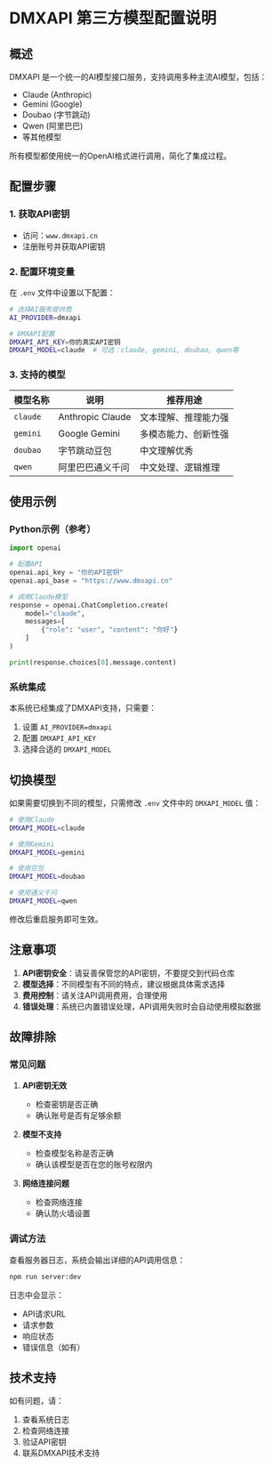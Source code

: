 # DMXAPI 第三方模型配置说明

## 概述

DMXAPI 是一个统一的AI模型接口服务，支持调用多种主流AI模型，包括：
- Claude (Anthropic)
- Gemini (Google)
- Doubao (字节跳动)
- Qwen (阿里巴巴)
- 等其他模型

所有模型都使用统一的OpenAI格式进行调用，简化了集成过程。

## 配置步骤

### 1. 获取API密钥
- 访问：`www.dmxapi.cn`
- 注册账号并获取API密钥

### 2. 配置环境变量
在 `.env` 文件中设置以下配置：

```bash
# 选择AI服务提供商
AI_PROVIDER=dmxapi

# DMXAPI配置
DMXAPI_API_KEY=你的真实API密钥
DMXAPI_MODEL=claude  # 可选：claude, gemini, doubao, qwen等
```

### 3. 支持的模型

| 模型名称 | 说明 | 推荐用途 |
|---------|------|---------|
| `claude` | Anthropic Claude | 文本理解、推理能力强 |
| `gemini` | Google Gemini | 多模态能力、创新性强 |
| `doubao` | 字节跳动豆包 | 中文理解优秀 |
| `qwen` | 阿里巴巴通义千问 | 中文处理、逻辑推理 |

## 使用示例

### Python示例（参考）
```python
import openai

# 配置API
openai.api_key = "你的API密钥"
openai.api_base = "https://www.dmxapi.cn"

# 调用Claude模型
response = openai.ChatCompletion.create(
    model="claude",
    messages=[
        {"role": "user", "content": "你好"}
    ]
)

print(response.choices[0].message.content)
```

### 系统集成
本系统已经集成了DMXAPI支持，只需要：

1. 设置 `AI_PROVIDER=dmxapi`
2. 配置 `DMXAPI_API_KEY`
3. 选择合适的 `DMXAPI_MODEL`

## 切换模型

如果需要切换到不同的模型，只需修改 `.env` 文件中的 `DMXAPI_MODEL` 值：

```bash
# 使用Claude
DMXAPI_MODEL=claude

# 使用Gemini
DMXAPI_MODEL=gemini

# 使用豆包
DMXAPI_MODEL=doubao

# 使用通义千问
DMXAPI_MODEL=qwen
```

修改后重启服务即可生效。

## 注意事项

1. **API密钥安全**：请妥善保管您的API密钥，不要提交到代码仓库
2. **模型选择**：不同模型有不同的特点，建议根据具体需求选择
3. **费用控制**：请关注API调用费用，合理使用
4. **错误处理**：系统已内置错误处理，API调用失败时会自动使用模拟数据

## 故障排除

### 常见问题

1. **API密钥无效**
   - 检查密钥是否正确
   - 确认账号是否有足够余额

2. **模型不支持**
   - 检查模型名称是否正确
   - 确认该模型是否在您的账号权限内

3. **网络连接问题**
   - 检查网络连接
   - 确认防火墙设置

### 调试方法

查看服务器日志，系统会输出详细的API调用信息：
```bash
npm run server:dev
```

日志中会显示：
- API请求URL
- 请求参数
- 响应状态
- 错误信息（如有）

## 技术支持

如有问题，请：
1. 查看系统日志
2. 检查网络连接
3. 验证API密钥
4. 联系DMXAPI技术支持